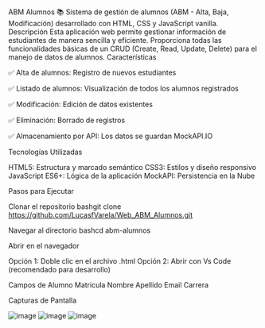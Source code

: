 ABM Alumnos 📚
Sistema de gestión de alumnos (ABM - Alta, Baja, Modificación) desarrollado con HTML, CSS y JavaScript vanilla.
Descripción
Esta aplicación web permite gestionar información de estudiantes de manera sencilla y eficiente. Proporciona todas las funcionalidades básicas de un CRUD (Create, Read, Update, Delete) para el manejo de datos de alumnos.
Características

✅ Alta de alumnos: Registro de nuevos estudiantes

✅ Listado de alumnos: Visualización de todos los alumnos registrados

✅ Modificación: Edición de datos existentes

✅ Eliminación: Borrado de registros

✅ Almacenamiento por API: Los datos se guardan MockAPI.IO

Tecnologías Utilizadas

HTML5: Estructura y marcado semántico
CSS3: Estilos y diseño responsivo
JavaScript ES6+: Lógica de la aplicación
MockAPI: Persistencia en la Nube

Pasos para Ejecutar

Clonar el repositorio
bashgit clone https://github.com/LucasfVarela/Web_ABM_Alumnos.git

Navegar al directorio
bashcd abm-alumnos

Abrir en el navegador

Opción 1: Doble clic en el archivo .html
Opción 2: Abrir con Vs Code (recomendado para desarrollo)

Campos de Alumno
Matricula 
Nombre
Apellido
Email
Carrera

Capturas de Pantalla

![image](https://github.com/user-attachments/assets/908bf8b5-ffcf-4de3-aeb1-e6b0d1b57aef)
![image](https://github.com/user-attachments/assets/b1fb1de1-db49-45ec-8e9c-c045523bfb0d)
![image](https://github.com/user-attachments/assets/cea60934-7639-4092-9c7f-e340f49f1644)


